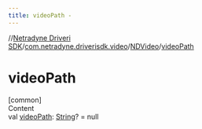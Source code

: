 ```yaml
---
title: videoPath -
---
```

//[Netradyne Driveri SDK](../../index.md)/[com.netradyne.driverisdk.video](../index.md)/[NDVideo](index.md)/[videoPath](video-path.md)



# videoPath  
[common]  
Content  
val [videoPath](video-path.md): [String](https://kotlinlang.org/api/latest/jvm/stdlib/kotlin/-string/index.html)? = null  



